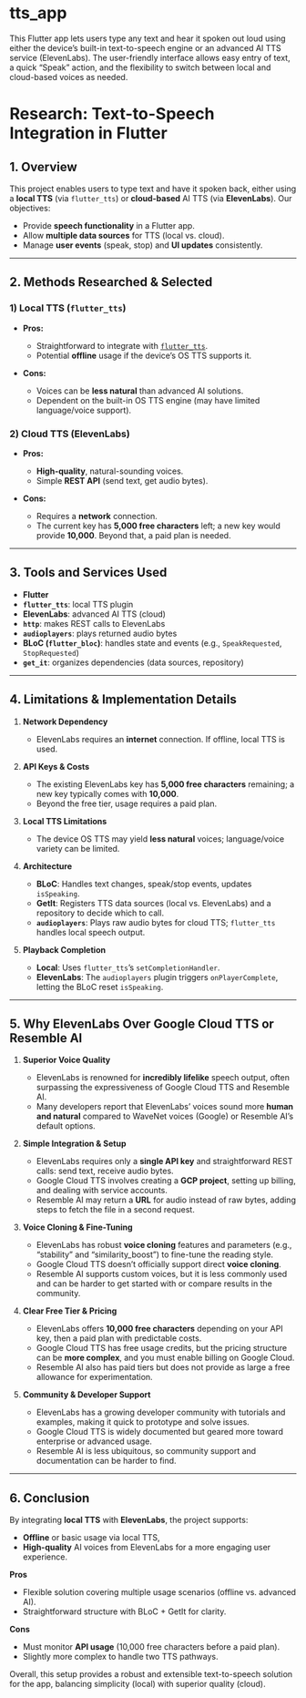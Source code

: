 # tts_app

This Flutter app lets users type any text and hear it spoken out loud using either the device’s built-in text-to-speech engine or an advanced AI TTS service (ElevenLabs).
The user-friendly interface allows easy entry of text, a quick “Speak” action, and the flexibility to switch between local and cloud-based voices as needed.


# Research: Text-to-Speech Integration in Flutter

## 1. Overview

This project enables users to type text and have it spoken back, either using a **local TTS** (via `flutter_tts`) or **cloud-based** AI TTS (via **ElevenLabs**). Our objectives:

- Provide **speech functionality** in a Flutter app.
- Allow **multiple data sources** for TTS (local vs. cloud).
- Manage **user events** (speak, stop) and **UI updates** consistently.

---

## 2. Methods Researched & Selected

### 1) Local TTS (`flutter_tts`)

- **Pros:**
    - Straightforward to integrate with [`flutter_tts`](https://pub.dev/packages/flutter_tts).
    - Potential **offline** usage if the device’s OS TTS supports it.

- **Cons:**
    - Voices can be **less natural** than advanced AI solutions.
    - Dependent on the built-in OS TTS engine (may have limited language/voice support).

### 2) Cloud TTS (ElevenLabs)

- **Pros:**
    - **High-quality**, natural-sounding voices.
    - Simple **REST API** (send text, get audio bytes).

- **Cons:**
    - Requires a **network** connection.
    - The current key has **5,000 free characters** left; a new key would provide **10,000**. Beyond that, a paid plan is needed.

---

## 3. Tools and Services Used

- **Flutter**
- **`flutter_tts`**: local TTS plugin
- **ElevenLabs**: advanced AI TTS (cloud)
- **`http`**: makes REST calls to ElevenLabs
- **`audioplayers`**: plays returned audio bytes
- **BLoC (`flutter_bloc`)**: handles state and events (e.g., `SpeakRequested`, `StopRequested`)
- **`get_it`**: organizes dependencies (data sources, repository)

---

## 4. Limitations & Implementation Details

1. **Network Dependency**
    - ElevenLabs requires an **internet** connection. If offline, local TTS is used.

2. **API Keys & Costs**
    - The existing ElevenLabs key has **5,000 free characters** remaining; a new key typically comes with **10,000**.
    - Beyond the free tier, usage requires a paid plan.

3. **Local TTS Limitations**
    - The device OS TTS may yield **less natural** voices; language/voice variety can be limited.

4. **Architecture**
    - **BLoC**: Handles text changes, speak/stop events, updates `isSpeaking`.
    - **GetIt**: Registers TTS data sources (local vs. ElevenLabs) and a repository to decide which to call.
    - **`audioplayers`**: Plays raw audio bytes for cloud TTS; `flutter_tts` handles local speech output.

5. **Playback Completion**
    - **Local**: Uses `flutter_tts`’s `setCompletionHandler`.
    - **ElevenLabs**: The `audioplayers` plugin triggers `onPlayerComplete`, letting the BLoC reset `isSpeaking`.

---

## 5. Why ElevenLabs Over Google Cloud TTS or Resemble AI

1. **Superior Voice Quality**
    - ElevenLabs is renowned for **incredibly lifelike** speech output, often surpassing the expressiveness of Google Cloud TTS and Resemble AI.
    - Many developers report that ElevenLabs’ voices sound more **human and natural** compared to WaveNet voices (Google) or Resemble AI’s default options.

2. **Simple Integration & Setup**
    - ElevenLabs requires only a **single API key** and straightforward REST calls: send text, receive audio bytes.
    - Google Cloud TTS involves creating a **GCP project**, setting up billing, and dealing with service accounts.
    - Resemble AI may return a **URL** for audio instead of raw bytes, adding steps to fetch the file in a second request.

3. **Voice Cloning & Fine-Tuning**
    - ElevenLabs has robust **voice cloning** features and parameters (e.g., “stability” and “similarity_boost”) to fine-tune the reading style.
    - Google Cloud TTS doesn’t officially support direct **voice cloning**.
    - Resemble AI supports custom voices, but it is less commonly used and can be harder to get started with or compare results in the community.

4. **Clear Free Tier & Pricing**
    - ElevenLabs offers **10,000 free characters** depending on your API key, then a paid plan with predictable costs.
    - Google Cloud TTS has free usage credits, but the pricing structure can be **more complex**, and you must enable billing on Google Cloud.
    - Resemble AI also has paid tiers but does not provide as large a free allowance for experimentation.

5. **Community & Developer Support**
    - ElevenLabs has a growing developer community with tutorials and examples, making it quick to prototype and solve issues.
    - Google Cloud TTS is widely documented but geared more toward enterprise or advanced usage.
    - Resemble AI is less ubiquitous, so community support and documentation can be harder to find.

---

## 6. Conclusion

By integrating **local TTS** with **ElevenLabs**, the project supports:

- **Offline** or basic usage via local TTS,
- **High-quality** AI voices from ElevenLabs for a more engaging user experience.

**Pros**
- Flexible solution covering multiple usage scenarios (offline vs. advanced AI).
- Straightforward structure with BLoC + GetIt for clarity.

**Cons**
- Must monitor **API usage** (10,000 free characters before a paid plan).
- Slightly more complex to handle two TTS pathways.

Overall, this setup provides a robust and extensible text-to-speech solution for the app, balancing simplicity (local) with superior quality (cloud).

